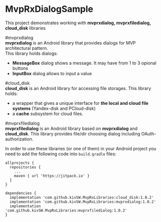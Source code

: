 # MvpRxDialogSample
This project demonstrates working with <b>mvprxdialog, mvprxfiledialog, cloud_disk</b> libraries

#mvprxdialog
  <br><b>mvprxdialog</b> is an Android library that provides dialogs for MVP architectural pattern.
  <br> This library holds dialogs:
   <ul>
      <li><b>MessageBox</b> dialog shows a message. It may have from 1 to 3 opional buttons</li>
      <li><b>InputBox</b> dialog allows to input a value</li>
   </ul>
   
#cloud_disk
   <br><b>cloud_disk</b>  is an Android library for accessing file storages. This library holds:
   <ul>
      <li>a wrapper that gives a unique interface for <b>the local and cloud file systems</b> (Yandex-disk and PCloud-disk)</li>
      <li>a <b>cache</b> subsystem for cloud files.</li>
   </ul>
   
#mvprxfiledialog
     <br><b>mvprxfiledialog</b> is an Android library based on <b>mvprxdialog</b> and <b>cloud_disk</b>. 
   This library provides file/dir choosing dialog including OAuth-authorization.
   
   In order to use these libraries (or one of them) in your Android project you need to add the following code into `build.gradle` files:
```   
allprojects {
  repositories {
    ...
    maven { url 'https://jitpack.io' }
  }
}
```
   
```
dependencies {
  implementation 'com.github.kivSW.MvpRxLibraries:cloud_disk:1.0.2'
  implementation 'com.github.kivSW.MvpRxLibraries:mvprxdialog:1.0.2'
  implementation 'com.github.kivSW.MvpRxLibraries:mvprxfiledialog:1.0.2'
}
 ```


